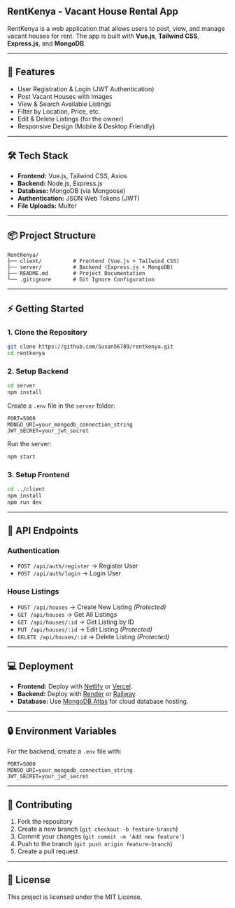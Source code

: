 ## RentKenya - Vacant House Rental App

RentKenya is a web application that allows users to post, view, and manage vacant houses for rent. The app is built with **Vue.js**, **Tailwind CSS**, **Express.js**, and **MongoDB**.

---

## 🚀 Features

- User Registration & Login (JWT Authentication)  
- Post Vacant Houses with Images  
- View & Search Available Listings  
- Filter by Location, Price, etc.  
- Edit & Delete Listings (for the owner)  
- Responsive Design (Mobile & Desktop Friendly)  

---

## 🛠️ Tech Stack

- **Frontend:** Vue.js, Tailwind CSS, Axios  
- **Backend:** Node.js, Express.js  
- **Database:** MongoDB (via Mongoose)  
- **Authentication:** JSON Web Tokens (JWT)  
- **File Uploads:** Multer  

---

## 📦 Project Structure

```
RentKenya/
├── client/          # Frontend (Vue.js + Tailwind CSS)
├── server/          # Backend (Express.js + MongoDB)
├── README.md        # Project Documentation
└── .gitignore       # Git Ignore Configuration
```

---

## ⚡ Getting Started

### 1. Clone the Repository

```bash
git clone https://github.com/Susan56789/rentkenya.git
cd rentkenya
```

### 2. Setup Backend

```bash
cd server
npm install
```

Create a `.env` file in the `server` folder:

```env
PORT=5000
MONGO_URI=your_mongodb_connection_string
JWT_SECRET=your_jwt_secret
```

Run the server:

```bash
npm start
```

### 3. Setup Frontend

```bash
cd ../client
npm install
npm run dev
```

---

## 📡 API Endpoints

### Authentication

- `POST /api/auth/register` → Register User  
- `POST /api/auth/login` → Login User  

### House Listings

- `POST /api/houses` → Create New Listing *(Protected)*  
- `GET /api/houses` → Get All Listings  
- `GET /api/houses/:id` → Get Listing by ID  
- `PUT /api/houses/:id` → Edit Listing *(Protected)*  
- `DELETE /api/houses/:id` → Delete Listing *(Protected)*  

---

## 💻 Deployment

- **Frontend:** Deploy with [Netlify](https://www.netlify.com/) or [Vercel](https://vercel.com/).  
- **Backend:** Deploy with [Render](https://render.com/) or [Railway](https://railway.app/).  
- **Database:** Use [MongoDB Atlas](https://www.mongodb.com/cloud/atlas) for cloud database hosting.  

---

## 🔒 Environment Variables

For the backend, create a `.env` file with:

```env
PORT=5000
MONGO_URI=your_mongodb_connection_string
JWT_SECRET=your_jwt_secret
```

---

## 📝 Contributing

1. Fork the repository  
2. Create a new branch (`git checkout -b feature-branch`)  
3. Commit your changes (`git commit -m 'Add new feature'`)  
4. Push to the branch (`git push origin feature-branch`)  
5. Create a pull request  

---

## 📄 License

This project is licensed under the MIT License.
